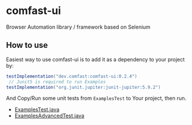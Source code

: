 # comfast-ui
Browser Automation library / framework based on Selenium

## How to use
Easiest way to use comfast-ui is to add it as a dependency to your project by: 
```groovy
testImplementation("dev.comfast:comfast-ui:0.2.4")
 // Junit5 is required to run Examples
testImplementation("org.junit.jupiter:junit-jupiter:5.9.2")
```
And Copy/Run some unit tests from `ExamplesTest` to Your project, then run.
- [ExamplesTest.java](https://github.com/comfast-dev/comfast-ui/blob/main/src/test/java/dev/comfast/integration/ExamplesTest.java)
- [ExamplesAdvancedTest.java](https://github.com/comfast-dev/comfast-ui/blob/main/src/test/java/dev/comfast/integration/ExamplesAdvancedTest.java)
